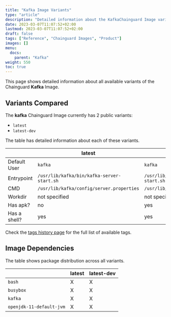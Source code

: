 ```yaml
---
title: "Kafka Image Variants"
type: "article"
description: "Detailed information about the KafkaChainguard Image variants"
date: 2023-03-07T11:07:52+02:00
lastmod: 2023-03-07T11:07:52+02:00
draft: false
tags: ["Reference", "Chainguard Images", "Product"]
images: []
menu:
  docs:
    parent: "Kafka"
weight: 550
toc: true
---
```


This page shows detailed information about all available variants of the Chainguard **Kafka** Image.

## Variants Compared
The **kafka** Chainguard Image currently has 2 public variants: 

- `latest`
- `latest-dev`

The table has detailed information about each of these variants.

|              | latest                                     | latest-dev                                 |
|--------------|--------------------------------------------|--------------------------------------------|
| Default User | `kafka`                                    | `kafka`                                    |
| Entrypoint   | `/usr/lib/kafka/bin/kafka-server-start.sh` | `/usr/lib/kafka/bin/kafka-server-start.sh` |
| CMD          | `/usr/lib/kafka/config/server.properties`  | `/usr/lib/kafka/config/server.properties`  |
| Workdir      | not specified                              | not specified                              |
| Has apk?     | no                                         | yes                                        |
| Has a shell? | yes                                        | yes                                        |

Check the [tags history page](/chainguard/chainguard-images/reference/kafka/tags_history/) for the full list of available tags.
## Image Dependencies
The table shows package distribution across all variants.

|                          | latest | latest-dev |
|--------------------------|--------|------------|
| `bash`                   | X      | X          |
| `busybox`                | X      | X          |
| `kafka`                  | X      | X          |
| `openjdk-11-default-jvm` | X      | X          |
